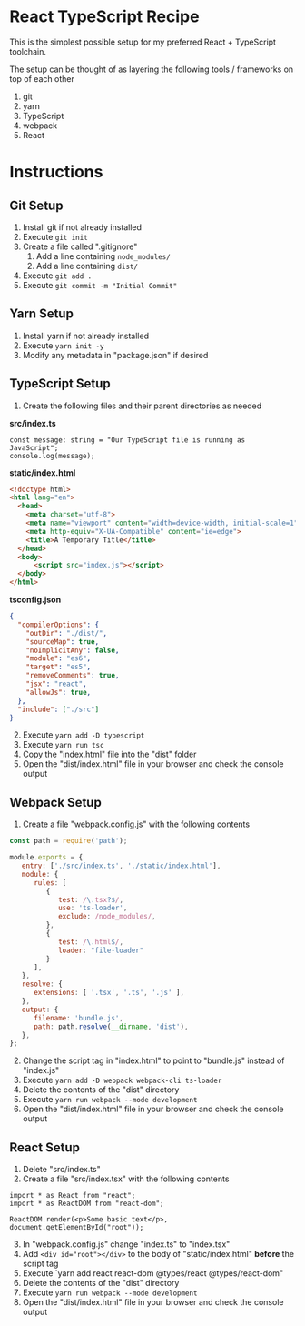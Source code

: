 # React TypeScript Recipe

This is the simplest possible setup for my preferred React + TypeScript toolchain.

The setup can be thought of as layering the following tools / frameworks on top of each other
 1. git
 2. yarn
 3. TypeScript
 4. webpack
 5. React

# Instructions

## Git Setup

1. Install git if not already installed
2. Execute `git init`
3. Create a file called ".gitignore"
   1. Add a line containing `node_modules/`
   2. Add a line containing `dist/`
4. Execute `git add .`
5. Execute `git commit -m "Initial Commit"`

## Yarn Setup

1. Install yarn if not already installed
2. Execute `yarn init -y`
3. Modify any metadata in "package.json" if desired

## TypeScript Setup

1. Create the following files and their parent directories as needed

**src/index.ts**
```tsx
const message: string = "Our TypeScript file is running as JavaScript";
console.log(message);
```

**static/index.html**
```html
<!doctype html>
<html lang="en">
  <head>
    <meta charset="utf-8">
    <meta name="viewport" content="width=device-width, initial-scale=1">
    <meta http-equiv="X-UA-Compatible" content="ie=edge">
    <title>A Temporary Title</title>
  </head>
  <body>
      <script src="index.js"></script>
  </body>
</html>
```

**tsconfig.json**
```json
{
  "compilerOptions": {
    "outDir": "./dist/",
    "sourceMap": true,
    "noImplicitAny": false,
    "module": "es6",
    "target": "es5",
    "removeComments": true,
    "jsx": "react",
    "allowJs": true,
  },
  "include": ["./src"]
}
```

2. Execute `yarn add -D typescript`
3. Execute `yarn run tsc`
4. Copy the "index.html" file into the "dist" folder
5. Open the "dist/index.html" file in your browser and check the console output

## Webpack Setup
1. Create a file "webpack.config.js" with the following contents
```js
const path = require('path');

module.exports = {
   entry: ['./src/index.ts', './static/index.html'],
   module: {
      rules: [
         {
            test: /\.tsx?$/,
            use: 'ts-loader',
            exclude: /node_modules/,
         },
         {
            test: /\.html$/,
            loader: "file-loader"
         }
      ],
   },
   resolve: {
      extensions: [ '.tsx', '.ts', '.js' ],
   },
   output: {
      filename: 'bundle.js',
      path: path.resolve(__dirname, 'dist'),
   },
};
```
2. Change the script tag in "index.html" to point to "bundle.js" instead of "index.js"
3. Execute `yarn add -D webpack webpack-cli ts-loader`
4. Delete the contents of the "dist" directory
5. Execute `yarn run webpack --mode development`
6. Open the "dist/index.html" file in your browser and check the console output

## React Setup

1. Delete "src/index.ts"
2. Create a file "src/index.tsx" with the following contents
```tsx
import * as React from "react";
import * as ReactDOM from "react-dom";

ReactDOM.render(<p>Some basic text</p>, document.getElementById("root"));
```
3. In "webpack.config.js" change "index.ts" to "index.tsx"
4. Add `<div id="root"></div>` to the body of "static/index.html" **before** the script tag
5. Execute `yarn add react react-dom @types/react @types/react-dom"
6. Delete the contents of the "dist" directory
7. Execute `yarn run webpack --mode development`
8. Open the "dist/index.html" file in your browser and check the console output
